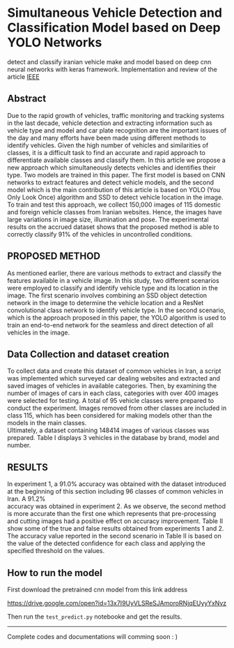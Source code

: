 
# Simultaneous Vehicle Detection and Classification Model based on Deep YOLO Networks
detect and classify iranian vehicle make and model based on deep cnn neural networks with keras framework.
Implementation and review of the article [IEEE](https://ieeexplore.ieee.org/abstract/document/9116922)

## Abstract

Due to the rapid growth of vehicles, traffic monitoring and tracking systems in the last decade, vehicle detection and extracting information such as vehicle type and model and car plate recognition are the important issues of the day and many efforts have been made using different methods to identify vehicles. Given the high number of vehicles and similarities of classes, it is a difficult task to find an accurate and rapid approach to differentiate available classes and classify them. In this article we propose a new approach which simultaneously detects vehicles and identifies their type. Two models are trained in this paper. The first model is based on CNN networks to extract features and detect vehicle models, and the second model which is the main contribution of this article is based on YOLO (You Only Look Once) algorithm and SSD to detect vehicle location in the image. To train and test this approach, we collect 150,000 images of 115 domestic and foreign vehicle classes from Iranian websites. Hence, the images have large variations in image size, illumination and pose. The experimental results on the accrued dataset shows that the proposed method is able to correctly classify 91% of the vehicles in uncontrolled conditions.

## PROPOSED METHOD
As mentioned earlier, there are various methods to extract   and classify the features available in a vehicle image. In this   study, two different scenarios were employed to classify and identify vehicle type and its location in the image. The first scenario involves combining an SSD object detection network in the image to determine the vehicle location and a ResNet  convolutional class network to identify vehicle type. In the second scenario, which is the approach proposed in this paper,  the YOLO algorithm is used to train an end-to-end network for the seamless and direct detection of all vehicles in the image.

## Data Collection and dataset creation
To collect data and create this dataset of common vehicles in Iran, a script was implemented which surveyed car dealing websites  and  extracted  and  saved  images  of  vehicles  in available categories. Then, by examining the number of images of cars in each class, categories with over 400 images were selected for testing. A total of 95 vehicle classes were prepared to conduct the experiment. Images removed from other classes are included in class 115, which has been considered for making models other than the models in the main classes.  
Ultimately, a dataset containing 148414 images of various classes was prepared. Table I displays 3 vehicles in the database by brand, model and number.

## RESULTS
In experiment 1, a 91.0% accuracy was obtained  with the dataset introduced at the beginning of this section including 96 classes of common vehicles in Iran. A 91.2%  
accuracy was obtained in experiment 2. As we observe, the second method is more accurate than the first one which represents that pre-processing and cutting images had a positive effect on accuracy improvement. Table II show some of the true and false results obtained from experiments 1 and 2.  The accuracy value reported in the second scenario in Table II is based on the value of the detected confidence for each class and applying the specified threshold on the values.

## How to run the model

First download the pretrained cnn model from this link address

https://drive.google.com/open?id=13x7I9UyVLSReSJAmoroRNjqEUyyYxNvz


Then run the `test_predict.py` notebooke and get the results.


---
Complete codes and documentations will comming soon : )
